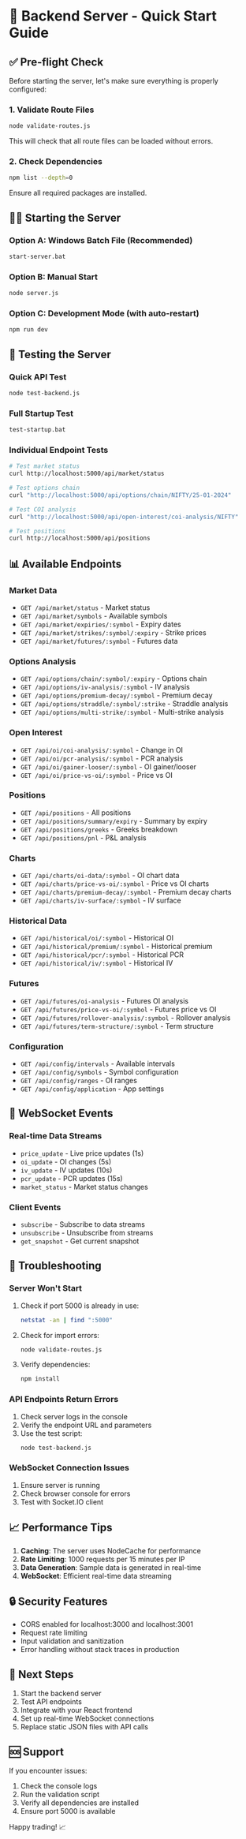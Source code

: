 # 🚀 Backend Server - Quick Start Guide

## ✅ Pre-flight Check

Before starting the server, let's make sure everything is properly configured:

### 1. Validate Route Files
```bash
node validate-routes.js
```
This will check that all route files can be loaded without errors.

### 2. Check Dependencies
```bash
npm list --depth=0
```
Ensure all required packages are installed.

## 🏃‍♂️ Starting the Server

### Option A: Windows Batch File (Recommended)
```bash
start-server.bat
```

### Option B: Manual Start
```bash
node server.js
```

### Option C: Development Mode (with auto-restart)
```bash
npm run dev
```

## 🧪 Testing the Server

### Quick API Test
```bash
node test-backend.js
```

### Full Startup Test
```bash
test-startup.bat
```

### Individual Endpoint Tests
```bash
# Test market status
curl http://localhost:5000/api/market/status

# Test options chain
curl "http://localhost:5000/api/options/chain/NIFTY/25-01-2024"

# Test COI analysis
curl "http://localhost:5000/api/open-interest/coi-analysis/NIFTY"

# Test positions
curl http://localhost:5000/api/positions
```

## 📊 Available Endpoints

### Market Data
- `GET /api/market/status` - Market status
- `GET /api/market/symbols` - Available symbols
- `GET /api/market/expiries/:symbol` - Expiry dates
- `GET /api/market/strikes/:symbol/:expiry` - Strike prices
- `GET /api/market/futures/:symbol` - Futures data

### Options Analysis
- `GET /api/options/chain/:symbol/:expiry` - Options chain
- `GET /api/options/iv-analysis/:symbol` - IV analysis
- `GET /api/options/premium-decay/:symbol` - Premium decay
- `GET /api/options/straddle/:symbol/:strike` - Straddle analysis
- `GET /api/options/multi-strike/:symbol` - Multi-strike analysis

### Open Interest
- `GET /api/oi/coi-analysis/:symbol` - Change in OI
- `GET /api/oi/pcr-analysis/:symbol` - PCR analysis
- `GET /api/oi/gainer-looser/:symbol` - OI gainer/looser
- `GET /api/oi/price-vs-oi/:symbol` - Price vs OI

### Positions
- `GET /api/positions` - All positions
- `GET /api/positions/summary/expiry` - Summary by expiry
- `GET /api/positions/greeks` - Greeks breakdown
- `GET /api/positions/pnl` - P&L analysis

### Charts
- `GET /api/charts/oi-data/:symbol` - OI chart data
- `GET /api/charts/price-vs-oi/:symbol` - Price vs OI charts
- `GET /api/charts/premium-decay/:symbol` - Premium decay charts
- `GET /api/charts/iv-surface/:symbol` - IV surface

### Historical Data
- `GET /api/historical/oi/:symbol` - Historical OI
- `GET /api/historical/premium/:symbol` - Historical premium
- `GET /api/historical/pcr/:symbol` - Historical PCR
- `GET /api/historical/iv/:symbol` - Historical IV

### Futures
- `GET /api/futures/oi-analysis` - Futures OI analysis
- `GET /api/futures/price-vs-oi/:symbol` - Futures price vs OI
- `GET /api/futures/rollover-analysis/:symbol` - Rollover analysis
- `GET /api/futures/term-structure/:symbol` - Term structure

### Configuration
- `GET /api/config/intervals` - Available intervals
- `GET /api/config/symbols` - Symbol configuration
- `GET /api/config/ranges` - OI ranges
- `GET /api/config/application` - App settings

## 🔌 WebSocket Events

### Real-time Data Streams
- `price_update` - Live price updates (1s)
- `oi_update` - OI changes (5s)
- `iv_update` - IV updates (10s)
- `pcr_update` - PCR updates (15s)
- `market_status` - Market status changes

### Client Events
- `subscribe` - Subscribe to data streams
- `unsubscribe` - Unsubscribe from streams
- `get_snapshot` - Get current snapshot

## 🐛 Troubleshooting

### Server Won't Start
1. Check if port 5000 is already in use:
   ```bash
   netstat -an | find ":5000"
   ```
2. Check for import errors:
   ```bash
   node validate-routes.js
   ```
3. Verify dependencies:
   ```bash
   npm install
   ```

### API Endpoints Return Errors
1. Check server logs in the console
2. Verify the endpoint URL and parameters
3. Use the test script:
   ```bash
   node test-backend.js
   ```

### WebSocket Connection Issues
1. Ensure server is running
2. Check browser console for errors
3. Test with Socket.IO client

## 📈 Performance Tips

1. **Caching**: The server uses NodeCache for performance
2. **Rate Limiting**: 1000 requests per 15 minutes per IP
3. **Data Generation**: Sample data is generated in real-time
4. **WebSocket**: Efficient real-time data streaming

## 🔒 Security Features

- CORS enabled for localhost:3000 and localhost:3001
- Request rate limiting
- Input validation and sanitization
- Error handling without stack traces in production

## 🎯 Next Steps

1. Start the backend server
2. Test API endpoints
3. Integrate with your React frontend
4. Set up real-time WebSocket connections
5. Replace static JSON files with API calls

## 🆘 Support

If you encounter issues:
1. Check the console logs
2. Run the validation script
3. Verify all dependencies are installed
4. Ensure port 5000 is available

Happy trading! 📈
